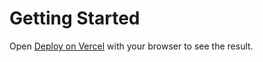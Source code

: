 # Getting Started

Open [Deploy on Vercel](https://crm-system-nuxt-zeta.vercel.app) with your browser to see the result.
